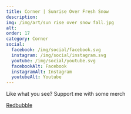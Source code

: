 ```yaml
---
title: Corner | Sunrise Over Fresh Snow
description: 
img: /img/art/sun rise over snow fall.jpg
alt: 
order: 17
category: Corner
social:
  facebook: /img/social/facebook.svg
  instagram: /img/social/instagram.svg
  youtube: /img/social/youtube.svg
  facebookAlt: Facebook
  instagramAlt: Instagram
  youtubeAlt: Youtube
---
```

Like what you see? Support me with some merch

<a href='https://www.redbubble.com/shop/ap/102790425' class="btn btn-primary store-link">
Redbubble
</a>